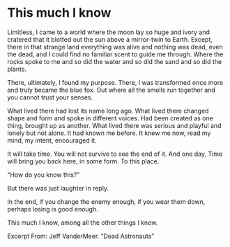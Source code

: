 # This much I know

Limitless, I came to a world where the moon lay so huge and ivory and cratered that it blotted out the sun above a mirror-twin to Earth. Except, there in that strange land everything was alive and nothing was dead, even the dead, and I could find no familiar scent to guide me through. Where the rocks spoke to me and so did the water and so did the sand and so did the plants.

There, ultimately, I found my purpose. There, I was transformed once more and truly became the blue fox. Out where all the smells run together and you cannot trust your senses.

What lived there had lost its name long ago. What lived there changed shape and form and spoke in different voices. Had been created as one thing, brought up as another. What lived there was serious and playful and lonely but not alone. It had known me before. It knew me now, read my mind, my intent, encouraged it.

It will take time. You will not survive to see the end of it. And one day, Time will bring you back here, in some form. To this place.

“How do you know this?”

But there was just laughter in reply.

In the end, if you change the enemy enough, if you wear them down, perhaps losing is good enough.

This much I know, among all the other things I know.

Excerpt From: Jeff VanderMeer. “Dead Astronauts”